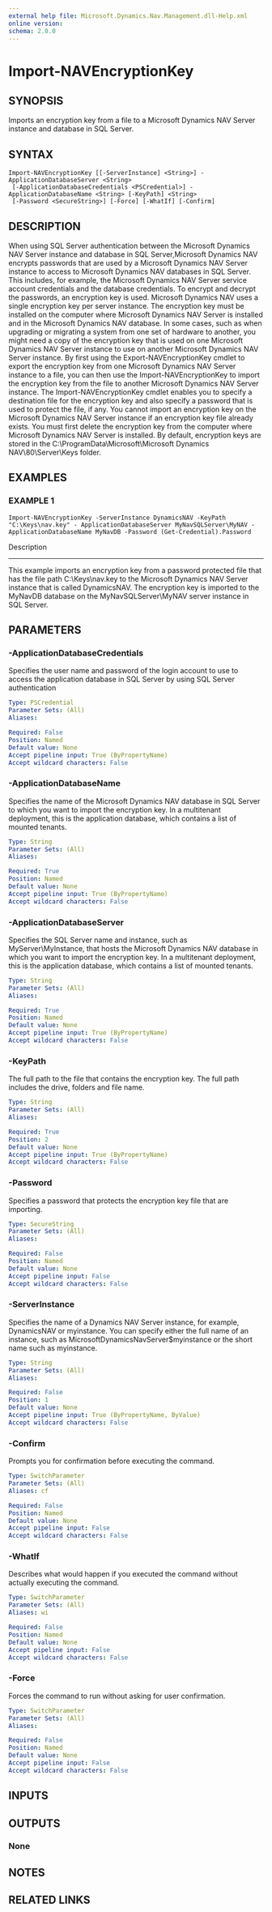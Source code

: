 ```yaml
---
external help file: Microsoft.Dynamics.Nav.Management.dll-Help.xml
online version: 
schema: 2.0.0
---
```


# Import-NAVEncryptionKey

## SYNOPSIS
Imports an encryption key from a file to a Microsoft Dynamics NAV Server instance and database in SQL Server.

## SYNTAX

```
Import-NAVEncryptionKey [[-ServerInstance] <String>] -ApplicationDatabaseServer <String>
 [-ApplicationDatabaseCredentials <PSCredential>] -ApplicationDatabaseName <String> [-KeyPath] <String>
 [-Password <SecureString>] [-Force] [-WhatIf] [-Confirm]
```

## DESCRIPTION
When using SQL Server authentication between the Microsoft Dynamics NAV Server instance and database in SQL Server,Microsoft Dynamics NAV encrypts passwords that are used by a Microsoft Dynamics NAV Server instance to access to Microsoft Dynamics NAV databases in SQL Server.
This includes, for example, the Microsoft Dynamics NAV Server service account credentials and the database credentials.
To encrypt and decrypt the passwords, an encryption key is used.
Microsoft Dynamics NAV uses a single encryption key per server instance.
The encryption key must be installed on the computer where Microsoft Dynamics NAV Server is installed and in the Microsoft Dynamics NAV database.
In some cases, such as when upgrading or migrating a system from one set of hardware to another, you might need a copy of the encryption key that is used on one Microsoft Dynamics NAV Server instance to use on another Microsoft Dynamics NAV Server instance.
By first using the Export-NAVEncryptionKey cmdlet to export the encryption key from one Microsoft Dynamics NAV Server instance to a file, you can then use the Import-NAVEncryptionKey to import the encryption key from the file to another Microsoft Dynamics NAV Server instance.
The Import-NAVEncryptionKey cmdlet enables you to specify a destination file for the encryption key and also specify a password that is used to protect the file, if any.
You cannot import an encryption key on the Microsoft Dynamics NAV Server instance if an encryption key file already exists.
You must first delete the encryption key from the computer where Microsoft Dynamics NAV Server is installed.
By default, encryption keys are stored in the C:\ProgramData\Microsoft\Microsoft Dynamics NAV\80\Server\Keys folder.

## EXAMPLES

### EXAMPLE 1
```
Import-NAVEncryptionKey -ServerInstance DynamicsNAV -KeyPath "C:\Keys\nav.key" - ApplicationDatabaseServer MyNavSQLServer\MyNAV -ApplicationDatabaseName MyNavDB -Password (Get-Credential).Password
```

Description

-----------

This example imports an encryption key from a password protected file that has the file path C:\Keys\nav.key to the Microsoft Dynamics NAV Server instance that is called DynamicsNAV.
The encryption key is imported to the MyNavDB database on the MyNavSQLServer\MyNAV server instance in SQL Server.

## PARAMETERS

### -ApplicationDatabaseCredentials
Specifies the user name and password of the login account to use to access the application database in SQL Server by using SQL Server authentication

```yaml
Type: PSCredential
Parameter Sets: (All)
Aliases: 

Required: False
Position: Named
Default value: None
Accept pipeline input: True (ByPropertyName)
Accept wildcard characters: False
```

### -ApplicationDatabaseName
Specifies the name of the Microsoft Dynamics NAV database in SQL Server to which you want to import the encryption key.
In a multitenant deployment, this is the application database, which contains a list of mounted tenants.

```yaml
Type: String
Parameter Sets: (All)
Aliases: 

Required: True
Position: Named
Default value: None
Accept pipeline input: True (ByPropertyName)
Accept wildcard characters: False
```

### -ApplicationDatabaseServer
Specifies the SQL Server name and instance, such as MyServer\MyInstance, that hosts the Microsoft Dynamics NAV database in which you want to import the encryption key.
In a multitenant deployment, this is the application database, which contains a list of mounted tenants.

```yaml
Type: String
Parameter Sets: (All)
Aliases: 

Required: True
Position: Named
Default value: None
Accept pipeline input: True (ByPropertyName)
Accept wildcard characters: False
```

### -KeyPath
The full path to the file that contains the encryption key.
The full path includes the drive, folders and file name.

```yaml
Type: String
Parameter Sets: (All)
Aliases: 

Required: True
Position: 2
Default value: None
Accept pipeline input: True (ByPropertyName)
Accept wildcard characters: False
```

### -Password
Specifies a password that protects the encryption key file that are importing.

```yaml
Type: SecureString
Parameter Sets: (All)
Aliases: 

Required: False
Position: Named
Default value: None
Accept pipeline input: False
Accept wildcard characters: False
```

### -ServerInstance
Specifies the name of a Dynamics NAV Server instance, for example, DynamicsNAV or myinstance.
You can specify either the full name of an instance, such as MicrosoftDynamicsNavServer$myinstance or the short name such as myinstance.

```yaml
Type: String
Parameter Sets: (All)
Aliases: 

Required: False
Position: 1
Default value: None
Accept pipeline input: True (ByPropertyName, ByValue)
Accept wildcard characters: False
```

### -Confirm
Prompts you for confirmation before executing the command.

```yaml
Type: SwitchParameter
Parameter Sets: (All)
Aliases: cf

Required: False
Position: Named
Default value: None
Accept pipeline input: False
Accept wildcard characters: False
```

### -WhatIf
Describes what would happen if you executed the command without actually executing the command.

```yaml
Type: SwitchParameter
Parameter Sets: (All)
Aliases: wi

Required: False
Position: Named
Default value: None
Accept pipeline input: False
Accept wildcard characters: False
```

### -Force
Forces the command to run without asking for user confirmation.

```yaml
Type: SwitchParameter
Parameter Sets: (All)
Aliases: 

Required: False
Position: Named
Default value: None
Accept pipeline input: False
Accept wildcard characters: False
```

## INPUTS

## OUTPUTS

### None

## NOTES
## RELATED LINKS

